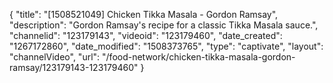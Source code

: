 {
    "title": "[1508521049] Chicken Tikka Masala - Gordon Ramsay",
    "description": "Gordon Ramsay's recipe for a classic Tikka Masala sauce.",
    "channelid": "123179143",
    "videoid": "123179460",
    "date_created": "1267172860",
    "date_modified": "1508373765",
    "type": "captivate",
    "layout": "channelVideo",
    "url": "\/food-network\/chicken-tikka-masala-gordon-ramsay\/123179143-123179460"
}